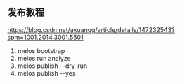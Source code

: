 ## 发布教程
https://blog.csdn.net/axuanqq/article/details/147232543?spm=1001.2014.3001.5501
1. melos bootstrap
2. melos run analyze
3. melos publish --dry-run
4. melos publish --yes